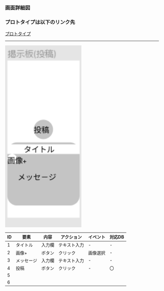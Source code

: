 ### 画面詳細図
### プロトタイプは以下のリンク先
[プロトタイプ](https://www.figma.com/file/YLXi0XXJfyq6239uKAU8LF/cyclinger?node-id=0%3A1)
*****
<img src="./image/掲示板(投稿).png" width="250">

|ID|要素|内容|アクション|イベント|対応DB|
|--|----|----|---------|--------|------|
|1|タイトル|入力欄|テキスト入力|-|-|
|2|画像+|ボタン|クリック|画像選択|-|
|3|メッセージ|入力欄|テキスト入力|-|-|
|4|投稿|ボタン|クリック|-|〇|
|5||||||
|6||||||

